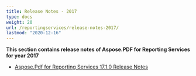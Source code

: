 ```yaml
---
title: Release Notes - 2017
type: docs
weight: 20
url: /reportingservices/release-notes-2017/
lastmod: "2020-12-16"
---
```


**This section contains release notes of Aspose.PDF for Reporting Services for year 2017**

- [Aspose.Pdf for Reporting Services 17.1.0 Release Notes](/pdf/reportingservices/aspose-pdf-for-reporting-services-17-1-0-release-notes/)
